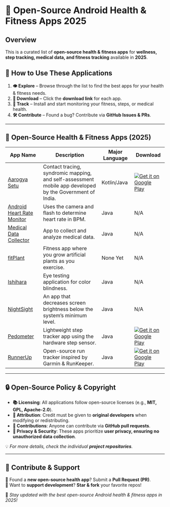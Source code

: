 # 🏥 Open-Source Android Health & Fitness Apps 2025

## Overview
This is a curated list of **open-source health & fitness apps** for **wellness, step tracking, medical data, and fitness tracking** available in **2025**.

## 🔄 How to Use These Applications
1. **👁️ Explore** – Browse through the list to find the best apps for your health & fitness needs.
2. **💾 Download** – Click the **download link** for each app.
3. **🏃️ Track** – Install and start monitoring your fitness, steps, or medical health.
4. **🛠️ Contribute** – Found a bug? Contribute via **GitHub Issues & PRs**.

---

## 📂 **Open-Source Health & Fitness Apps (2025)**

| App Name | Description | Major Language | Download |
|----------|------------|---------------|----------|
| [Aarogya Setu](https://github.com/nic-delhi/AarogyaSetu_Android) | Contact tracing, syndromic mapping, and self-assessment mobile app developed by the Government of India. | Kotlin/Java | [![Get it on Google Play](https://i.imgur.com/T9HnFlW.png)](https://play.google.com/store/apps/details?id=nic.goi.aarogyasetu) |
| [Android Heart Rate Monitor](https://github.com/phishman3579/android-heart-rate-monitor) | Uses the camera and flash to determine heart rate in BPM. | Java | N/A |
| [Medical Data Collector](https://github.com/Ana06/medical-data-android) | App to collect and analyze medical data. | Java | N/A |
| [fitPlant](https://github.com/KrisKodira/fitPlant) | Fitness app where you grow artificial plants as you exercise. | None Yet | N/A |
| [Ishihara](https://github.com/landtanin/Ishihara) | Eye testing application for color blindness. | Java | N/A |
| [NightSight](https://github.com/meghalagrawal/NightSight) | An app that decreases screen brightness below the system’s minimum level. | Java | N/A |
| [Pedometer](https://github.com/j4velin/Pedometer) | Lightweight step tracker app using the hardware step sensor. | Java | [![Get it on Google Play](https://i.imgur.com/T9HnFlW.png)](https://play.google.com/store/apps/details?id=de.j4velin.pedometer) |
| [RunnerUp](https://github.com/jonasoreland/runnerup) | Open-source run tracker inspired by Garmin & RunKeeper. | Java | [![Get it on Google Play](https://i.imgur.com/T9HnFlW.png)](https://play.google.com/store/apps/details?id=org.runnerup) |

---

## 🔒 Open-Source Policy & Copyright
- **📚 Licensing**: All applications follow open-source licenses (e.g., **MIT, GPL, Apache-2.0**).
- **🔗 Attribution**: Credit must be given to **original developers** when modifying or redistributing.
- **🔧 Contributions**: Anyone can contribute via **GitHub pull requests**.
- **🔐 Privacy & Security**: These apps prioritize **user privacy, ensuring no unauthorized data collection**.

💡 _For more details, check the individual **project repositories**._

---

## 🌟 Contribute & Support
🔹 Found a **new open-source health app**? Submit a **Pull Request (PR)**.  
🔹 Want to **support development**? **Star & fork** your favorite repos!  

🚀 _Stay updated with the best open-source Android health & fitness apps in 2025!_

